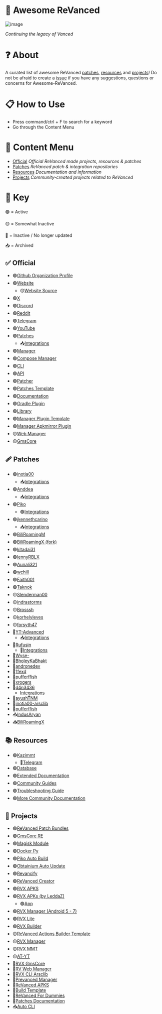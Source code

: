 # 💊 Awesome ReVanced
![image](https://github.com/user-attachments/assets/6db04751-77f4-449f-b0c0-9d4c475fcaf2)

*Continuing the legacy of Vanced*

# ❓ About
A curated list of awesome ReVanced [patches](https://github.com/Jman-Github/Awesome-ReVanced?tab=readme-ov-file#-patches), [resources](https://github.com/Jman-Github/Awesome-ReVanced?tab=readme-ov-file#-resources) and [projects](https://github.com/Jman-Github/Awesome-ReVanced?tab=readme-ov-file#-projects)! Do not be afraid to create a [issue](https://github.com/Jman-Github/awesome-revanced/issues) if you have any suggestions, questions or concerns for Awesome-ReVanced.

# 📋 How to Use
 - Press command/ctrl + F to search for a keyword
 - Go through the Content Menu

# 📝 Content Menu
- [Official](https://github.com/Jman-Github/Awesome-ReVanced?tab=readme-ov-file#-official) *Official ReVanced made projects, resources & patches*
- [Patches](https://github.com/Jman-Github/Awesome-ReVanced?tab=readme-ov-file#-patches) *ReVanced patch & integration repositories*
- [Resources](https://github.com/Jman-Github/Awesome-ReVanced?tab=readme-ov-file#-resources) *Documentation and information*
- [Projects](https://github.com/Jman-Github/Awesome-ReVanced?tab=readme-ov-file#-projects) *Community-created projects related to ReVanced*

# 🔑 Key
🟢 = Active

🟡 = Somewhat Inactive

🔴 = Inactive / No longer updated

📥 = Archived

## ✅ Official
- 🟢[Github Organization Profile](https://github.com/ReVanced)
- 🟢[Website](https://revanced.app/)
    - 🟡[Website Source](https://github.com/ReVanced/revanced-website)
- 🟢[X](https://x.com/revancedapp)
- 🟢[Discord](https://discord.com/invite/rF2YcEjcrT)
- 🟢[Reddit](https://www.reddit.com/r/revancedapp/)
- 🟢[Telegram](https://t.me/app_revanced)
- 🟢[YouTube](https://www.youtube.com/@ReVanced)
- 🟢[Patches](https://github.com/revanced/revanced-patches)
    - 📥[Integrations](https://github.com/revanced/revanced-integrations)
- 🟢[Manager](https://github.com/revanced/revanced-manager)
- 🟢[Compose Manager](https://github.com/ReVanced/revanced-manager/tree/compose-dev)
- 🟢[CLI](https://github.com/revanced/revanced-cli)
- 🟢[API](https://github.com/revanced/revanced-api)
- 🟢[Patcher](https://github.com/revanced/revanced-patcher)
- 🟢[Patches Template](https://github.com/ReVanced/revanced-patches-template)
- 🟢[Documentation](https://github.com/ReVanced/revanced-documentation)
- 🟢[Gradle Plugin](https://github.com/ReVanced/revanced-patches-gradle-plugin)
- 🟢[Library](https://github.com/ReVanced/revanced-library)
- 🟢[Manager Plugin Template](https://github.com/ReVanced/revanced-manager-downloader-template)
- 🟢[Manager Apkmirror Plugin](https://github.com/ReVanced/revanced-manager-apkmirror-downloader)
- 🟡[Web Manager](https://github.com/ReVanced/revanced-web-manager)
- 🟡[GmsCore](https://github.com/ReVanced/GmsCore)

## 🩹 Patches
- 🟢[inotia00](https://github.com/inotia00/revanced-Patches)
    - 📥[Integrations](https://github.com/inotia00/revanced-integrations)
- 🟢[Anddea](https://github.com/anddea/revanced-patches)
    - 📥[Integrations](https://github.com/anddea/revanced-integrations)
- 🟢[Piko](https://github.com/crimera/piko)
    - 🟢[Integrations](https://github.com/crimera/revanced-integrations)
- 🟢[jkennethcarino](https://github.com/jkennethcarino/privacy-revanced-patches)
    - 📥[Integrations](https://github.com/jkennethcarino/privacy-revanced-integrations)
- 🟢[BiliRoamingM](https://github.com/sakarie9/BiliRoamingM)
- 🟢[BiliRoamingX (fork)](https://github.com/sti-233/BiliRoamingX)
- 🟢[kitadai31](https://github.com/kitadai31/revanced-patches-android6-7)
- 🟢[lennyRBLX](https://github.com/lennyRBLX/apk-patches)
- 🟢[Aunali321](https://github.com/Aunali321/ReVancedExperiments)
- 🟢[wchill](https://github.com/wchill/revanced-patches)
- 🟢[Faith001](https://github.com/Faith001/revanced-molten-glass)
- 🟢[Taknok](https://github.com/Taknok/revanced-patches)
- 🟡[Slenderman00](https://github.com/Slenderman00/revanced-patches-grindr)
- 🟡[indrastorms](https://github.com/indrastorms/Dropped-Patches)
- 🟡[Brosssh](https://github.com/Brosssh/revanced-patches)
- 🟡[korhelyleves](https://github.com/korhelyleves/revanced-patches)
- 🟡[forsyth47](https://github.com/forsyth47/revanced-patches)
- 🔴[YT-Advanced](https://github.com/YT-Advanced/ReX-patches)
    - 📥[Integrations](https://github.com/YT-Advanced/ReX-integrations)
- 🔴[Rufusin](https://github.com/rufusin/revanced-patches)
    - 🔴[Integrations](https://github.com/rufusin/revanced-integrations)
- 🔴[Wyse-](https://github.com/Wyse-/revanced-patches)
- 🔴[BholeyKaBhakt](https://github.com/BholeyKaBhakt/revanced-patches-xtra)
- 🔴[andronedev](https://github.com/andronedev/revanced-patches)
- 🔴[1fexd](https://github.com/1fexd/revanced-patches)
- 🔴[pufferffish](https://github.com/pufferffish/revanced-patches-repo)
- 🔴[xrogers](https://github.com/xrogers/revanced-patches-galaxy)
- 🔴[d4n3436](https://github.com/d4n3436/revanced-patches-android5)
    - [Integrations](https://github.com/d4n3436/revanced-integrations)
- 🔴[ayushTNM](https://github.com/ayushTNM/gmscore-patches)
- 🔴[inotia00-arsclib](https://github.com/inotia00/revanced-patches-arsclib)
- 🔴[pufferffish](https://github.com/pufferffish/revanced-patches-repo)
- 📥[IndusAryan](https://github.com/IndusAryan/twitter-patches)
- 📥[BiliRoamingX](https://github.com/BiliRoamingX/BiliRoamingX)

## 📚 Resources
- 🟢[Kazimmt](https://kazimmt.github.io)
    - 🔴[Telegram](https://t.me/ReVanced_MMT)
- 🟢[Database](https://github.com/Sappurit/Revanced-Database)
- 🟢[Extended Documentation](https://github.com/inotia00/revanced-documentation)
- 🟢[Community Guides](https://github.com/ReVanced-Extended-Community/Community-Guides)
- 🟢[Troubleshooting Guide](https://sodawithoutsparkles.github.io/revanced-troubleshooting-guide)
- 🟢[More Community Documentation](https://github.com/KobeW50/ReVanced-Documentation)

## 🔨 Projects
- 🟢[ReVanced Patch Bundles](https://github.com/Jman-Github/ReVanced-Patch-Bundles)
- 🟢[GmsCore RE](https://github.com/WSTxda/MicroG-RE)
- 🟢[Magisk Module](https://github.com/j-hc/revanced-magisk-module)
- 🟢[Docker Py](https://github.com/nikhilbadyal/docker-py-revanced)
- 🟢[Piko Auto Build](https://github.com/crimera/twitter-apk)
- 🟢[Obtainium Auto Update](https://rentry.co/revanced-auto-update)
- 🟢[Revancify](https://github.com/decipher3114/Revancify)
- 🟢[ReVanced Creator](https://github.com/XDream8/revanced-creator)
- 🟢[RVX APKS](https://github.com/krvstek/rvx-apks)
- 🟢[RVX APKs (by LeddaZ)](https://github.com/LeddaZ/revanced-repo)
    - 🟢[App](https://github.com/LeddaZ/ReVancedUpdater)
- 🟢[RVX Manager (Android 5 - 7)](https://github.com/kitadai31/revanced-manager-android5-7)
- 🟢[RVX Lite](https://github.com/selfmusing/RVX-Lite-Modules)
- 🟢[RVX Builder](https://github.com/inotia00/rvx-builder)
- 🟡[ReVanced Actions Builder Template](https://github.com/elliottophellia/revanced-actions-builder)
- 🟡[RVX Manager](https://github.com/inotia00/revanced-manager)
- 🟡[RVX MMT](https://github.com/kazimmt/RVX-MMT-module)
- 🟡[AT-YT](https://github.com/Zenlua/AT-YT)
- 🔴[RVX GmsCore](https://github.com/YT-Advanced/GmsCore)
- 🔴[RV Web Manager](https://github.com/exconvinced/revanced-web-app)
- 🔴[RVX CLI Arsclib](https://github.com/inotia00/revanced-cli-arsclib)
- 🔴[Prevanced Manager](https://github.com/prevanced/prevanced-manager)
- 🔴[ReVanced APKS](https://github.com/revanced-apks/build-apps)
- 🔴[Build Template](https://github.com/n0k0m3/revanced-build-template)
- 🔴[ReVanced For Dummies](https://github.com/Francesco146/revanced-for-dummies)
- 🔴[Patches Documentation](https://github.com/ReVanced-Extended-Community/Patches-Documentation)
- 📥[Auto CLI](https://github.com/taku-nm/auto-cli)
